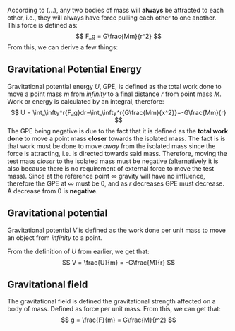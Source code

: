 According to (...), any two bodies of mass will **always** be attracted to each other, i.e., they will always have force pulling each other to one another. This force is defined as:
$$
F_g = G\frac{Mm}{r^2}
$$
From this, we can derive a few things:
## Gravitational Potential Energy
Gravitational potential energy $U$, GPE, is defined as the total work done to move a point mass $m$ from *infinity* to a final distance $r$ from point mass $M$. Work or energy is calculated by an integral, therefore:
$$
U = \int_\infty^r{F_g}dr=\int_\infty^r{G\frac{Mm}{x^2}}=-G\frac{Mm}{r}
$$
The GPE being negative is due to the fact that it is defined as the **total work done** to move a point mass **closer** towards the isolated mass. The fact is is that work must be done to move *away* from the isolated mass since the force is attracting, i.e. is directed towards said mass. Therefore, moving the test mass *closer* to the isolated mass must be negative (alternatively it is also because there is no requirement of external force to move the test mass). Since at the reference point $\infty$ gravity will have no influence, therefore the GPE at $\infty$ must be $0$, and as $r$ decreases GPE must decrease. A decrease from $0$ is **negative**. 
## Gravitational potential
Gravitational potential $V$ is defined as the work done per unit mass to move an object from *infinity* to a point.

From the definition of $U$ from earlier, we get that:
$$
V = \frac{U}{m} = -G\frac{M}{r}
$$
## Gravitational field
The gravitational field is defined the gravitational strength affected on a body of mass. Defined as force per unit mass. From this, we can get that:
$$
g = \frac{F}{m} = G\frac{M}{r^2}
$$